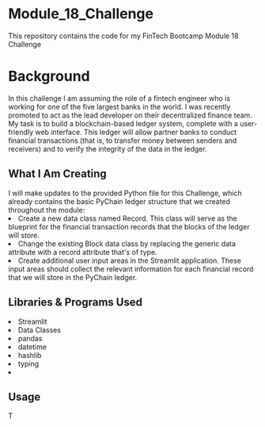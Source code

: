 # Module_18_Challenge
This repository contains the code for my FinTech Bootcamp Module 18 Challenge
<h1>Background</h1>
In this challenge I am assuming the role of a fintech engineer who is working for one of the five largest banks in the world. I was recently promoted to act as the lead developer on their decentralized finance team. My task is to build a blockchain-based ledger system, complete with a user-friendly web interface. This ledger will allow partner banks to conduct financial transactions (that is, to transfer money between senders and receivers) and to verify the integrity of the data in the ledger.
<h2>What I Am Creating</h2>
I will make updates to the provided Python file for this Challenge, which already contains the basic PyChain ledger structure that we created throughout the module:
<li>Create a new data class named Record. This class will serve as the blueprint for the financial transaction records that the blocks of the ledger will store.</li>
<li>Change the existing Block data class by replacing the generic data attribute with a record attribute that's of type.</li>
<li>Create additional user input areas in the Streamlit application. These input areas should collect the relevant information for each financial record that we will store in the PyChain ledger.</li>
<h2>Libraries & Programs Used</h2>
<li>Streamlit</li>
<li>Data Classes</li>
<li>pandas</li>
<li>datetime</li>
<li>hashlib</li>
<li>typing<li>
<h2>Usage</h2>
T
